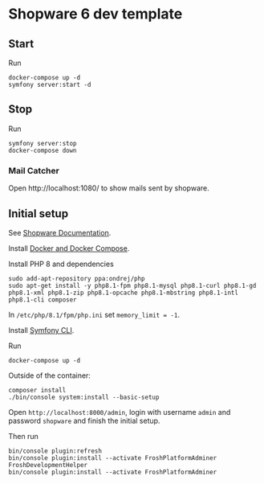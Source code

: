 # Shopware 6 dev template

## Start

Run
```
docker-compose up -d
symfony server:start -d
```

## Stop

Run
```
symfony server:stop
docker-compose down
```

### Mail Catcher

Open http://localhost:1080/ to show mails sent by shopware.

## Initial setup

See [Shopware Documentation](https://developer.shopware.com/docs/guides/installation/template).

Install [Docker and Docker Compose](https://docs.docker.com/compose/install/linux/).

Install PHP 8 and dependencies
```
sudo add-apt-repository ppa:ondrej/php
sudo apt-get install -y php8.1-fpm php8.1-mysql php8.1-curl php8.1-gd php8.1-xml php8.1-zip php8.1-opcache php8.1-mbstring php8.1-intl php8.1-cli composer
```

In `/etc/php/8.1/fpm/php.ini` set `memory_limit = -1`.

Install [Symfony CLI](https://symfony.com/download).

Run
```
docker-compose up -d
```
Outside of the container: 
```
composer install
./bin/console system:install --basic-setup
```

Open `http://localhost:8000/admin`, login with username `admin` and password `shopware` and finish the initial setup.

Then run
```
bin/console plugin:refresh
bin/console plugin:install --activate FroshPlatformAdminer FroshDevelopmentHelper
bin/console plugin:install --activate FroshPlatformAdminer
```

